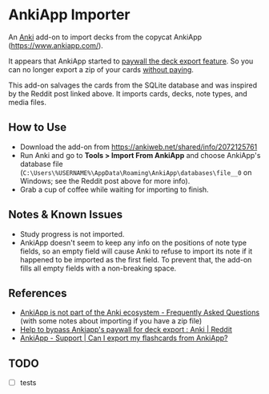 # AnkiApp Importer

An [Anki](https://apps.ankiweb.net/) add-on to import decks from the copycat AnkiApp (https://www.ankiapp.com/).

It appears that AnkiApp started to [paywall the deck export feature](https://www.reddit.com/r/Anki/comments/ocbhry/help_to_bypass_ankiapps_paywall_for_deck_export/).
So you can no longer export a zip of your cards [without paying](https://www.ankiapp.com/support/solutions/ddcf01b0/can-i-export-my-flashcards-from-ankiapp-/).

This add-on salvages the cards from the SQLite database and was inspired by the Reddit post linked above.
It imports cards, decks, note types, and media files.

## How to Use

- Download the add-on from https://ankiweb.net/shared/info/2072125761
- Run Anki and go to **Tools > Import From AnkiApp** and choose AnkiApp's database file (`C:\Users\%USERNAME%\AppData\Roaming\AnkiApp\databases\file__0` on Windows; see the Reddit post above for more info).
- Grab a cup of coffee while waiting for importing to finish.

## Notes & Known Issues

- Study progress is not imported.
- AnkiApp doesn't seem to keep any info on the positions of note type fields, so an empty field will cause
  Anki to refuse to import its note if it happened to be imported as the first field.
  To prevent that, the add-on fills all empty fields with a non-breaking space.

## References

- [AnkiApp is not part of the Anki ecosystem - Frequently Asked Questions](https://faqs.ankiweb.net/ankiapp-is-not-part-of-the-anki-ecosystem.html) (with some notes about importing if you have a zip file)
- [Help to bypass Ankiapp's paywall for deck export : Anki | Reddit](https://www.reddit.com/r/Anki/comments/ocbhry/help_to_bypass_ankiapps_paywall_for_deck_export/)
- [AnkiApp - Support | Can I export my flashcards from AnkiApp?](https://www.ankiapp.com/support/solutions/ddcf01b0/can-i-export-my-flashcards-from-ankiapp-/)

## TODO
- [ ] tests
